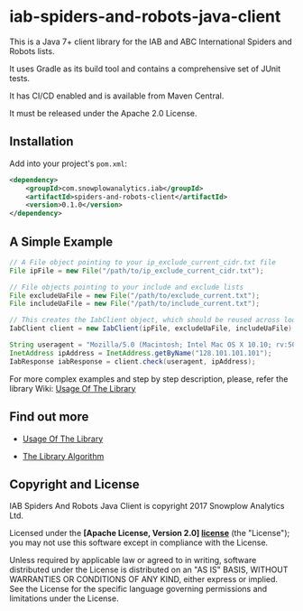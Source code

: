 # iab-spiders-and-robots-java-client

This is a Java 7+ client library for the IAB and ABC International Spiders and Robots lists.

It uses Gradle as its build tool and contains a comprehensive set of JUnit tests.

It has CI/CD enabled and is available from Maven Central.

It must be released under the Apache 2.0 License.

## Installation

Add into your project's `pom.xml`:

```xml
<dependency>
    <groupId>com.snowplowanalytics.iab</groupId>
    <artifactId>spiders-and-robots-client</artifactId>
    <version>0.1.0</version>
</dependency>
```

## A Simple Example

```java
// A File object pointing to your ip_exclude_current_cidr.txt file
File ipFile = new File("/path/to/ip_exclude_current_cidr.txt");

// File objects pointing to your include and exclude lists
File excludeUaFile = new File("/path/to/exclude_current.txt");
File includeUaFile = new File("/path/to/include_current.txt");

// This creates the IabClient object, which should be reused across lookups.
IabClient client = new IabClient(ipFile, excludeUaFile, includeUaFile);

String useragent = "Mozilla/5.0 (Macintosh; Intel Mac OS X 10.10; rv:50.0) Gecko/20100101 Firefox/50.0";
InetAddress ipAddress = InetAddress.getByName("128.101.101.101");
IabResponse iabResponse = client.check(useragent, ipAddress);
```

For more complex examples and step by step description, please, refer the library Wiki: [Usage Of The Library][wiki-usage]

## Find out more

* [Usage Of The Library][wiki-usage]

* [The Library Algorithm][wiki-algorithm]

## Copyright and License

IAB Spiders And Robots Java Client is copyright 2017 Snowplow Analytics Ltd.

Licensed under the **[Apache License, Version 2.0] [license]** (the "License"); you may not use this software except in compliance with the License.

Unless required by applicable law or agreed to in writing, software distributed under the License is distributed on an "AS IS" BASIS, WITHOUT WARRANTIES OR CONDITIONS OF ANY KIND, either express or implied. See the License for the specific language governing permissions and limitations under the License.

[wiki-usage]: https://github.com/snowplow/iab-spiders-and-robots-java-client/wiki/Usage-Of-The-Library
[wiki-algorithm]: https://github.com/snowplow/iab-spiders-and-robots-java-client/wiki/The-Library-Algorithm
[license]: http://www.apache.org/licenses/LICENSE-2.0

